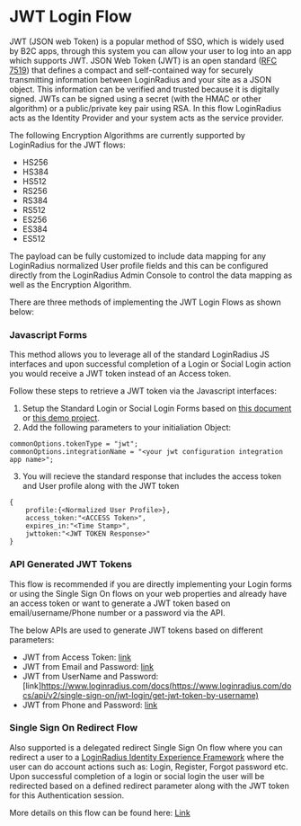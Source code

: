 JWT Login Flow
=================

JWT (JSON web Token) is a popular method of SSO, which is widely used by B2C apps, through this system you can allow your user to log into an app which supports JWT. JSON Web Token (JWT) is an open standard ([RFC 7519](https://tools.ietf.org/html/rfc7519)) that defines a compact and self-contained way for securely transmitting information between LoginRadius and your site as a JSON object. This information can be verified and trusted because it is digitally signed. JWTs can be signed using a secret (with the HMAC or other algorithm) or a public/private key pair using RSA. In this flow LoginRadius acts as the Identity Provider and your system acts as the service provider. 

The following Encryption Algorithms are currently supported by LoginRadius for the JWT flows: 

- HS256
- HS384
- HS512
- RS256
- RS384
- RS512
- ES256
- ES384
- ES512

The payload can be fully customized to include data mapping for any LoginRadius normalized User profile fields and this can be configured directly from the LoginRadius Admin Console to control the data mapping as well as the Encryption Algorithm. 

There are three methods of implementing the JWT Login Flows as shown below: 

### Javascript Forms 
This method allows you to leverage all of the standard LoginRadius JS interfaces and upon successful completion of a Login or Social Login action you would receive a JWT token instead of an Access token. 

Follow these steps to retrieve a JWT token via the Javascript interfaces: 

1. Setup the Standard Login or Social Login Forms based on [this document](https://www.loginradius.com/docs/api/v2/user-registration/user-registration-getting-started/) or [this demo project](https://github.com/LoginRadius/demo).
2. Add the following parameters to your initialiation Object: 
```
commonOptions.tokenType = "jwt";
commonOptions.integrationName = "<your jwt configuration integration app name>";
``` 
3. You will recieve the standard response that includes the access token and User profile along with the JWT token
```
{
	profile:{<Normalized User Profile>},
	access_token:"<ACCESS Token>",
	expires_in:"<Time Stamp>",
	jwttoken:"<JWT TOKEN Response>"
}
```

### API Generated JWT Tokens

This flow is recommended if you are directly implementing your Login forms or using the Single Sign On flows on your web properties and already have an access token or want to generate a JWT token based on email/username/Phone number or a password via the API. 

The below APIs are used to generate JWT tokens based on different parameters: 

- JWT from Access Token: [link](https://www.loginradius.com/docs/api/v2/single-sign-on/jwt-login/get-jwt-token/)
- JWT from Email and Password: [link](https://www.loginradius.com/docs/api/v2/single-sign-on/jwt-login/get-jwt-token-by-email/)
- JWT from UserName and Password: [link]https://www.loginradius.com/docs(https://www.loginradius.com/docs/api/v2/single-sign-on/jwt-login/get-jwt-token-by-username) 
- JWT from Phone and Password: [link](https://www.loginradius.com/docs/api/v2/single-sign-on/jwt-login/get-jwt-token-by-phone)


### Single Sign On Redirect Flow

Also supported is a delegated redirect Single Sign On flow where you can redirect a user to a [LoginRadius Identity Experience Framework](https://www.loginradius.com/docs/api/v2/user-registration/hosted-registration) where the user can do account actions such as: Login, Register, Forgot password etc. Upon successful completion of a login or social login the user will be redirected based on a defined redirect parameter along with the JWT token for this Authentication session. 

More details on this flow can be found here: [Link](https://www.loginradius.com/docs/api/v2/single-sign-on/jwt-login)
